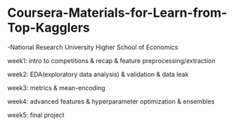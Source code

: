 # Coursera-Materials-for-Learn-from-Top-Kagglers
-National Research University Higher School of Economics

week1: intro to competitions & recap & feature preprocessing/extraction

week2: EDA(exploratory data analysis) & validation & data leak

week3: metrics & mean-encoding

week4: advanced features & hyperparameter optimization & ensembles

week5: final project
